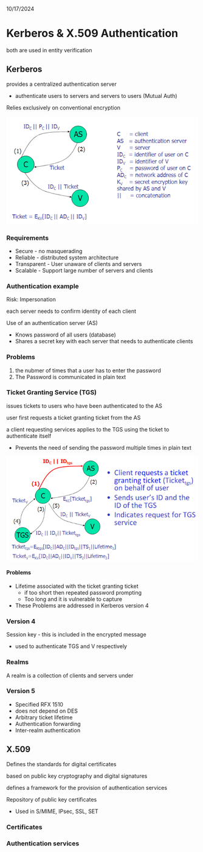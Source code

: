 10/17/2024

# Kerberos & X.509 Authentication 

both are used in entity verification 


## Kerberos
provides a centralized authentication server 
- authenticate users to servers and servers to users (Mutual Auth)

Relies exclusively on conventional encryption

![alt text](image-8.png)

### Requirements
- Secure - no masquerading 
- Reliable - distributed system architecture
- Transparent - User unaware of clients and servers 
- Scalable - Support large number of servers and clients 

### Authentication example
Risk: Impersonation

each server needs to confirm identity of each client 

Use of an authentication server (AS)
- Knows password of all users (database)
- Shares a secret key with each server that needs to authenticate clients

### Problems 
1. the nubmer of times that a user has to enter the password
2. The Password is communicated in plain text


### Ticket Granting Service (TGS)
issues tickets to users who have been authenticated to the AS

user first requests a ticket granting ticket from the AS

a client requesting services applies to the TGS using the ticket to authenticate itself

- Prevents the need of sending the password multiple times in plain text 

![alt text](image-9.png)

#### Problems
- Lifetime associated with the ticket granting ticket 
  - if too short then repeated password prompting
  - Too long and it is vulnerable to capture
- These Problems are addressed in Kerberos version 4

### Version 4
Session key - this is included in the encrypted message 
- used to authenticate TGS and V respectively

 

### Realms 

A realm is a collection of clients and servers under 

### Version 5 
- Specified RFX 1510
- does not depend on DES 
- Arbitrary ticket lifetime
- Authentication forwarding 
- Inter-realm authentication 


## X.509 
Defines the standards for digital certificates 

based on public key cryptography and digital signatures

defines a framework for the provision  of authentication services 

Repository of public key certificates

- Used in S/MIME, IPsec, SSL, SET

### Certificates 


### Authentication services